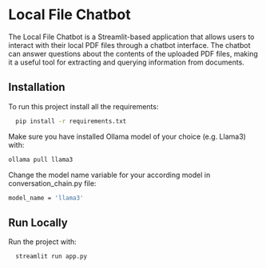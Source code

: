 
# Local File Chatbot

The Local File Chatbot is a Streamlit-based application that allows users to interact with their local PDF files through a chatbot interface. The chatbot can answer questions about the contents of the uploaded PDF files, making it a useful tool for extracting and querying information from documents.


## Installation

To run this project install all the requirements:

```bash
  pip install -r requirements.txt
```
Make sure you have installed Ollama model of your choice (e.g. Llama3) with:

```bash
ollama pull llama3
```

Change the model name variable for your according model in conversation_chain.py file:

```bash
model_name = 'llama3'
```



## Run Locally

Run the project with:

```bash
  streamlit run app.py
```
